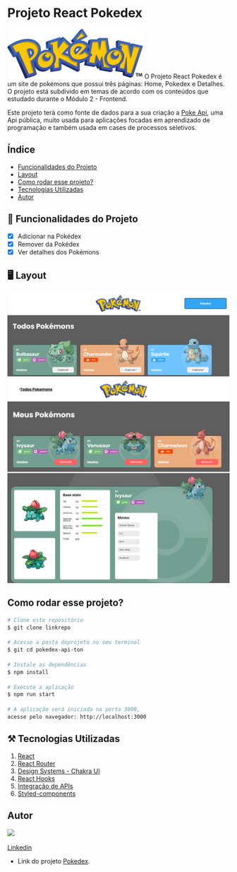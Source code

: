 # **Projeto React Pokedex**
![Pokedex](./pokedex-api-ton/src/assets/PokemonHeader.png)
O Projeto React Pokedex é um site de pokémons que possui três páginas: Home, Pokedex e Detalhes. O projeto está subdivido em temas de acordo com os conteúdos que estudado durante o Módulo 2 - Frontend.

Este projeto terá como fonte de dados para a sua criação a [Poke Api](https://pokeapi.co/ "Poke Api"), uma Api pública, muito usada para aplicações focadas em aprendizado de programação e também usada em cases de processos seletivos.

## Índice
- <a href="#-funcionalidades">Funcionalidades do Projeto</a>
- <a href="#-layout">Layout</a>
- <a href="#-rodar">Como rodar esse projeto?</a>
- <a href="#-tecnologias-utilizadas">Tecnologias Utilizadas</a>
- <a href="#-autor">Autor</a>

## 📱 Funcionalidades do Projeto
- [x] Adicionar na Pokédex
- [x] Remover da Pokédex
- [x] Ver detalhes dos Pokémons

## 🖥️ Layout
![pokeList](./pokedex-api-ton/src/assets/Readme/pokeList.png)
![pokedex](./pokedex-api-ton/src/assets/Readme/pokedex.png)
![detalhes](./pokedex-api-ton/src/assets/Readme/detalhes.png)


## Como rodar esse projeto?

```bash
# Clone este repositório
$ git clone linkrepo

# Acesse a pasta doprojeto no seu terminal
$ git cd pokedex-api-ton

# Instale as dependências 
$ npm install

# Execute a aplicação
$ npm run start

# A aplicação será iniciada na porta 3000,
acesse pelo navegador: http://localhost:3000
```

## ⚒️ Tecnologias Utilizadas
1. [React](https://pt-br.reactjs.org/)
2. [React Router](https://reactrouter.com/en/main)
3. [Design Systems - Chakra UI](https://chakra-ui.com/)
4. [React Hooks](https://reactjs.org/docs/hooks-intro.html)
5. [Integração de APIs](https://maplink.global/blog/o-que-e-api/)
6. [Styled-components](https://styled-components.com/)


## Autor

<img style="width:200px" src="https://github.com/Tonzera10.png"/>

[Linkedin](https://www.linkedin.com/in/everton-mello-51b72023a/)



- Link do projeto [Pokedex](https://projeto-react-apis-pi.vercel.app/).
